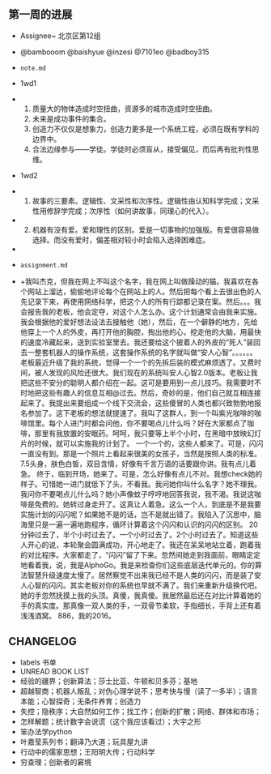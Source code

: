 ## 第一周的进展

- Assignee~ 北京区第12组
- @bambooom @baishyue @inzesi @7101eo @badboy315

- `note.md` 
- 1wd1
-  1. 质量大的物体造成时空扭曲，资源多的城市造成时空扭曲。
   2. 未来是成功事件的集合。
   3. 创造力不仅仅是想象力，创造力更多是一个系统工程，必须在既有学科的边界中。
   4. 合法边缘参与——学徒。学徒时必须盲从，接受偏见，而后再有批判性思维。
- 1wd2 
- 1. 故事的三要素。逻辑性、文采性和次序性。逻辑性由认知科学完成；文采性用修辞学完成；次序性（如何讲故事，同理心的代入）。
- 2. 机器有没有爱。爱和理性的区别。爱是一切事物的加强版。有爱很容易做选择。而没有爱时，偏差相对较小时会陷入选择困难症。

- 
- `assignment.md` 
- +我叫杰克，但我在网上不叫这个名字，我在网上叫做躁动的猫。我喜欢在各个网站上溜达，偷偷地评论每个在网站上的人。然后把每个看上去很出色的人先记录下来，再使用网络科学，把这个人的所有行踪都记录在案。然后。。。我会报告我的老板，他会定夺，对这个人怎么办。这个计划通常会由我来实施。我会根据他的爱好想法设法去接触他（她），然后，在一个僻静的地方，先给他穿上一个人的外皮，再打开他的胸腔，掏出他的心，挖走他的大脑，用最快的速度冷藏起来，送到实验室里去。我还要给这个披着人的外皮的“死人”装回去一整套机器人的操作系统，这套操作系统的名字就叫做“安人心智”。。。。。。
    老板最近升级了我的系统，觉得一个一个的先拆后装的模式麻烦透了。又费时间，被人发现的风险还很大。我们现在的系统叫安人心智2.0版本。老板让我把这些不安分的聪明人都介绍在一起。这可是要用到一点儿技巧。我需要时不时地把这些有趣人的信息互相@过去。然后，奇妙的是，他们自己就互相连接起来了。我提出来要组成一个线下交流会，这些傻冒的人类也都兴致勃勃地报名参加了。这下老板的想法就提速了。我叫了这群人，到一个叫紫光咖啡的咖啡馆里。每个人进门时都会问他，你不要喝点儿什么吗？好在大家都点了咖啡，那里有我放置的安眠药。呵呵，我只要等上半个小时，在黑暗中放映幻灯片的时候，就可以实施我的计划了。
    一个一个的，这些人都来了。可是，闪闪一直没有到。那是一个照片上看起来很美的女孩子，当然是按照人类的标准。7.5头身，肤色白皙，双目含情，好像有千言万语的话要跟你讲。我有点儿着急。
    终于，临到开场，她来了。可是，怎么好像有点儿不对。我想check她的样子。可惜她一进门就低下了头，不看我。我问她你叫什么名字？她不理我。我问你不要喝点儿什么吗？她小声像蚊子哼哼地回答我说，我不渴。我说这咖啡是免费的。她转过身走开了。这真让人着急。这么一个人，到底是不是我要实施计划的闪闪呢？如果她不是的话，岂不是就出错了。我陷入了沉思中，脑海里只是一遍一遍地跑程序，循环计算着这个闪闪和认识的闪闪的区别。
    20分钟过去了，半个小时过去了。一个小时过去了。2个小时过去了。知道这些人开心的说，本轮聚会圆满成功，开心地走了。我还在呆呆地站立着，跑着我的对比程序。大家都走了，“闪闪”留了下来。忽然间她走到我面前，眼睛定定地看着我，说，我是AlphoGo。我是来检查你们这些底层迭代单元的。你的算法智慧升级速度太慢了。居然察觉不出来我已经不是人类的闪闪，而是装了安人心智的闪闪。其实老板对你的系统也早就不满了。我们来重新升级换代吧。她的手忽然抚摸上我的头顶。真傻，我真傻。我居然最后还在对比计算着她的手的真实度。那真像一双人类的手，一双骨节柔软，手指细长，手背上还有着浅浅酒窝。
    886，我的2016。

## CHANGELOG

- labels 书单
- UNREAD BOOK LIST
- 经验的疆界；创新算法；莎士比亚、牛顿和贝多芬；基地
- 超越智商；机器人叛乱；对伪心理学说不；思考快与慢（读了一多半）；语言本能；心智探奇；无条件养育；创造力
- 失控；隐秩序；大自然如何工作；找工作；创新的扩散；网络、群体和市场；
- 怎样解题；统计数字会说谎（这个我应该看过）；大宇之形
- 笨办法学python
- 叶嘉莹系列书；翻译乃大道；玩具屋九讲
- 行动中的儒家思想；王阳明大传；行动科学
- 穷查理；创新者的窘境
